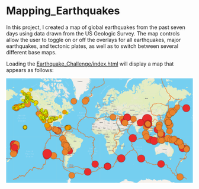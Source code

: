 # Mapping_Earthquakes

In this project, I created a map of global earthquakes from the past seven days using data drawn from the US Geologic Survey. The map controls allow the user to toggle on or off the overlays for all earthquakes, major earthquakes, and tectonic plates, as well as to switch between several different base maps.

Loading the [Earthquake_Challenge/index.html](Earthquake_Challenge/index.html) will display a map that appears as follows:

![earthquake map](image/earthquakes.png) 

